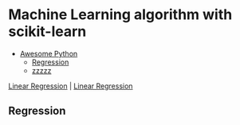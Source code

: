 # Machine Learning algorithm with scikit-learn

- [Awesome Python](#awesome-python)
    - [Regression](#Regression)
    - [zzzzz](#zzzzzz)



[Linear Regression]()  | [Linear Regression](https://github.com/s90210jacklen/MachineLearning_Algorithm/blob/master/Regression/Linear_Regression.ipynb)

## Regression
